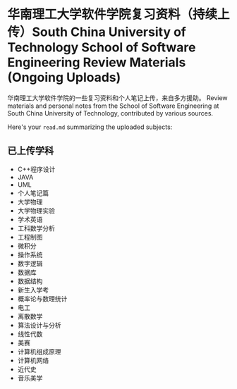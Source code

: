 # 华南理工大学软件学院复习资料（持续上传）South China University of Technology School of Software Engineering Review Materials (Ongoing Uploads)
华南理工大学软件学院的一些复习资料和个人笔记上传，来自多方援助。
Review materials and personal notes from the School of Software Engineering at South China University of Technology, contributed by various sources.

Here's your `read.md` summarizing the uploaded subjects:


## 已上传学科

- C++程序设计
- JAVA
- UML
- 个人笔记篇
- 大学物理
- 大学物理实验
- 学术英语
- 工科数学分析
- 工程制图
- 微积分
- 操作系统
- 数字逻辑
- 数据库
- 数据结构
- 新生入学考
- 概率论与数理统计
- 电工
- 离散数学
- 算法设计与分析
- 线性代数
- 美赛
- 计算机组成原理
- 计算机网络
- 近代史
- 音乐美学
```
